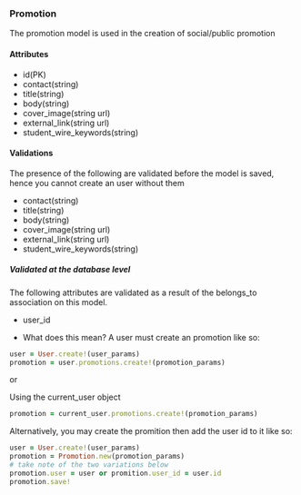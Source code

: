 ### Promotion
The promotion model is used in the creation of social/public promotion

#### Attributes
* id(PK)
* contact(string)
* title(string)
* body(string)
* cover_image(string url)
* external_link(string url)
* student_wire_keywords(string)

#### Validations
The presence of the following are validated before the model is saved, hence you cannot create an user without them
* contact(string)
* title(string)
* body(string)
* cover_image(string url)
* external_link(string url)
* student_wire_keywords(string)

##### Validated at the database level
The following attributes are validated as a result of the belongs_to association on this model. 
* user_id

* What does this mean? 
A user must create an promotion like so: 
```ruby
user = User.create!(user_params)
promotion = user.promotions.create!(promotion_params)
```
or

Using the current_user object
```ruby
promotion = current_user.promotions.create!(promotion_params)
```


Alternatively, you may create the promition then add the user id to it like so: 
```ruby
user = User.create!(user_params)
promotion = Promotion.new(promotion_params)
# take note of the two variations below
promotion.user = user or promition.user_id = user.id
promotion.save!
```